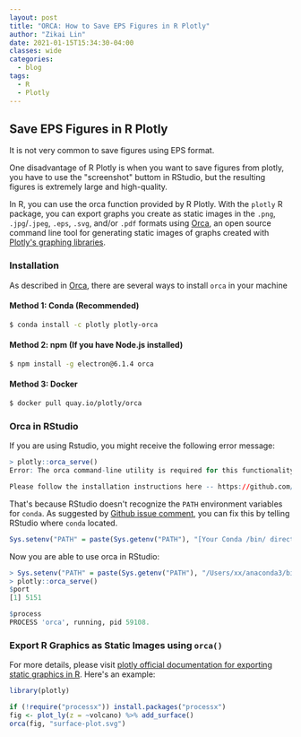 ```yaml
---
layout: post
title: "ORCA: How to Save EPS Figures in R Plotly"
author: "Zikai Lin"
date: 2021-01-15T15:34:30-04:00
classes: wide 
categories:
  - blog
tags:
  - R
  - Plotly
---
```




## Save EPS Figures in R Plotly



It is not very common to save figures using EPS format. 



One disadvantage of R Plotly is when you want to save figures from plotly, you have to use the "screenshot" buttom in RStudio, but the resulting figures is extremely large and high-quality. 



In R, you can use the orca function provided by R Plotly. With the `plotly` R package, you can export graphs you create as static images in the `.png`, `.jpg`/`.jpeg`, `.eps`, `.svg`, and/or `.pdf` formats using [Orca](https://github.com/plotly/orca), an open source command line tool for generating static images of graphs created with [Plotly's graphing libraries](https://plotly.com/graphing-libraries).



### Installation

As described in [Orca](https://github.com/plotly/orca), there are several ways to install `orca` in your machine



#### Method 1: Conda (Recommended)

```bash
$ conda install -c plotly plotly-orca
```





#### Method 2: npm (If you have Node.js installed)

```bash
$ npm install -g electron@6.1.4 orca
```





#### Method 3: Docker

```bash
$ docker pull quay.io/plotly/orca
```





### Orca in RStudio

If you are using Rstudio, you might receive the following error message:

```R
> plotly::orca_serve()
Error: The orca command-line utility is required for this functionality.

Please follow the installation instructions here -- https://github.com/plotly/orca#installation
```

That's because RStudio doesn't recognize the `PATH` environment variables for `conda`. As suggested by [Github issue comment](https://github.com/plotly/orca/issues/120#issuecomment-424000634), you can fix this by telling RStudio where `conda` located.

```R
Sys.setenv("PATH" = paste(Sys.getenv("PATH"), "[Your Conda /bin/ directory]", sep = .Platform$path.sep))
```

Now you are able to use orca in RStudio: 

```R
> Sys.setenv("PATH" = paste(Sys.getenv("PATH"), "/Users/xx/anaconda3/bin/", sep = .Platform$path.sep))
> plotly::orca_serve()
$port
[1] 5151

$process
PROCESS 'orca', running, pid 59108.
```



### Export R Graphics as Static Images using `orca()`

For more details, please visit [plotly official documentation for exporting static graphics in R](https://plotly.com/r/static-image-export/). Here's an example:

```R
library(plotly)

if (!require("processx")) install.packages("processx")
fig <- plot_ly(z = ~volcano) %>% add_surface()
orca(fig, "surface-plot.svg")
```

